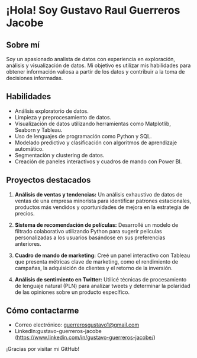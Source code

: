 # ¡Hola! Soy Gustavo Raul Guerreros Jacobe

## Sobre mí
Soy un apasionado analista de datos con experiencia en exploración, análisis y visualización de datos. Mi objetivo es utilizar mis habilidades para obtener información valiosa a partir de los datos y contribuir a la toma de decisiones informadas.

## Habilidades

- Análisis exploratorio de datos.
- Limpieza y preprocesamiento de datos.
- Visualización de datos utilizando herramientas como Matplotlib, Seaborn y Tableau.
- Uso de lenguajes de programación como Python y SQL.
- Modelado predictivo y clasificación con algoritmos de aprendizaje automático.
- Segmentación y clustering de datos.
- Creación de paneles interactivos y cuadros de mando con Power BI.

## Proyectos destacados

1. **Análisis de ventas y tendencias:** Un análisis exhaustivo de datos de ventas de una empresa minorista para identificar patrones estacionales, productos más vendidos y oportunidades de mejora en la estrategia de precios.

2. **Sistema de recomendación de películas:** Desarrollé un modelo de filtrado colaborativo utilizando Python para sugerir películas personalizadas a los usuarios basándose en sus preferencias anteriores.

3. **Cuadro de mando de marketing:** Creé un panel interactivo con Tableau que presenta métricas clave de marketing, como el rendimiento de campañas, la adquisición de clientes y el retorno de la inversión.

4. **Análisis de sentimiento en Twitter:** Utilicé técnicas de procesamiento de lenguaje natural (PLN) para analizar tweets y determinar la polaridad de las opiniones sobre un producto específico.

## Cómo contactarme

- Correo electrónico: guerrerosgustavo1@gmail.com
- LinkedIn:gustavo-guerreros-jacobe (https://www.linkedin.com/in/gustavo-guerreros-jacobe/)


¡Gracias por visitar mi GitHub!
